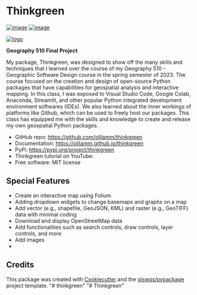 # Thinkgreen


[![image](https://img.shields.io/pypi/v/thinkgreen.svg)](https://pypi.python.org/pypi/thinkgreen)
[![image](https://colab.research.google.com/assets/colab-badge.svg)](https://colab.research.google.com/github/olilamm/thinkgreen/blob/main/docs/examples/thinkgreen.ipynb) 


[![logo]("C:\Users\olamm\thinkgreen\logo\thinkgreen.png")](https://github.com/olilamm/thinkgreen/blob/main/logo/thinkgreen.png)


**Geography 510 Final Project**

My package, Thinkgreen, was designed to show off the many skills and techniques that I learned over the course of my Geography 510 - Geographic Software Design course in the spring semester of 2023. The course focused on the creation and design of open-source Python packages that have capabilities for geospatial analysis and interactive mapping. In this class, I was exposed to Visual Studio Code, Google Colab, Anaconda, Streamlit, and other popular Python integrated development environment softwares (IDEs). We also learned about the inner workings of platforms like Github, which can be used to freely host our packages. This class has equipped me with the skills and knowledge to create and release my own geospatial Python packages. 


-   GitHub repo: https://github.com/olilamm/thinkgreen 
-   Documentation: https://olilamm.github.io/thinkgreen
-   PyPi: https://pypi.org/project/thinkgreen
-   Thinkgreen tutorial on YouTube: 
-   Free software: MIT license 
    

## Special Features

-   Create an interactive map using Folium
-   Adding dropdown widgets to change basemaps and graphs on a map
-   Add vector (e.g., shapefile, GeoJSON, KML) and raster (e.g., GeoTIFF) data with minimal coding 
-   Download and display OpenStreetMap data 
-   Add functionalities such as search controls, draw controls, layer controls, and more
-   Add images 
-   

## Credits

This package was created with [Cookiecutter](https://github.com/cookiecutter/cookiecutter) and the [giswqs/pypackage](https://github.com/giswqs/pypackage) project template.
"# thinkgreen" 
"# Thinkgreen" 
